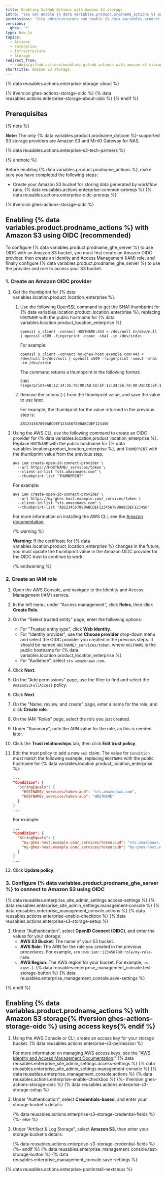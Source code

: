 ```yaml
---
title: Enabling GitHub Actions with Amazon S3 storage
intro: 'You can enable {% data variables.product.prodname_actions %} on {% data variables.product.prodname_ghe_server %} and use Amazon S3 storage to store data generated by workflow runs.'
permissions: 'Site administrators can enable {% data variables.product.prodname_actions %} and configure enterprise settings.'
versions:
  ghes: '*'
type: how_to
topics:
  - Actions
  - Enterprise
  - Infrastructure
  - Storage
redirect_from:
  - /admin/github-actions/enabling-github-actions-with-amazon-s3-storage
shortTitle: Amazon S3 storage
---
```


{% data reusables.actions.enterprise-storage-about %}

{% ifversion ghes-actions-storage-oidc %}
{% data reusables.actions.enterprise-storage-about-oidc %}
{% endif %}

## Prerequisites

{% note %}

**Note:** The only {% data variables.product.prodname_dotcom %}-supported S3 storage providers are Amazon S3 and MinIO Gateway for NAS.

{% data reusables.actions.enterprise-s3-tech-partners %}

{% endnote %}

Before enabling {% data variables.product.prodname_actions %}, make sure you have completed the following steps:

* Create your Amazon S3 bucket for storing data generated by workflow runs.
{% data reusables.actions.enterprise-common-prereqs %}
{% data reusables.actions.enterprise-oidc-prereqs %}

{% ifversion ghes-actions-storage-oidc %}

## Enabling {% data variables.product.prodname_actions %} with Amazon S3 using OIDC (recommended)

To configure {% data variables.product.prodname_ghe_server %} to use OIDC with an Amazon S3 bucket, you must first create an Amazon OIDC provider, then create an Identity and Access Management (IAM) role, and finally configure {% data variables.product.prodname_ghe_server %} to use the provider and role to access your S3 bucket.

### 1. Create an Amazon OIDC provider

1. Get the thumbprint for {% data variables.location.product_location_enterprise %}.
   1. Use the following OpenSSL command to get the SHA1 thumbprint for {% data variables.location.product_location_enterprise %}, replacing `HOSTNAME` with the public hostname for {% data variables.location.product_location_enterprise %}

      ```shell copy
      openssl s_client -connect HOSTNAME:443 < /dev/null 2>/dev/null | openssl x509 -fingerprint -noout -sha1 -in /dev/stdin
      ```

      For example:

      ```shell
      openssl s_client -connect my-ghes-host.example.com:443 < /dev/null 2>/dev/null | openssl x509 -fingerprint -noout -sha1 -in /dev/stdin
      ```

      The command returns a thumbprint in the following format:

      ```text
      SHA1 Fingerprint=AB:12:34:56:78:90:AB:CD:EF:12:34:56:78:90:AB:CD:EF:12:34:56
      ```

   1. Remove the colons (`:`) from the thumbprint value, and save the value to use later.

      For example, the thumbprint for the value returned in the previous step is:

      ```text
      AB1234567890ABCDEF1234567890ABCDEF123456
      ```

1. Using the AWS CLI, use the following command to create an OIDC provider for {% data variables.location.product_location_enterprise %}. Replace `HOSTNAME` with the public hostname for {% data variables.location.product_location_enterprise %}, and `THUMBPRINT` with the thumbprint value from the previous step.

   ```shell copy
   aws iam create-open-id-connect-provider \
     --url https://HOSTNAME/_services/token \
     --client-id-list "sts.amazonaws.com" \
     --thumbprint-list "THUMBPRINT"
   ```

   For example:

   ```shell copy
   aws iam create-open-id-connect-provider \
     --url https://my-ghes-host.example.com/_services/token \
     --client-id-list "sts.amazonaws.com" \
     --thumbprint-list "AB1234567890ABCDEF1234567890ABCDEF123456"
   ```

   For more information on installing the AWS CLI, see the [Amazon documentation](https://docs.aws.amazon.com/cli/latest/userguide/getting-started-install.html).

   {% warning %}

   **Warning:** If the certificate for {% data variables.location.product_location_enterprise %} changes in the future, you must update the thumbprint value in the Amazon OIDC provider for the OIDC trust to continue to work.

   {% endwarning %}

### 2. Create an IAM role

1. Open the AWS Console, and navigate to the Identity and Access Management (IAM) service.
1. In the left menu, under "Access management", click **Roles**, then click **Create Role**.
1. On the "Select trusted entity" page, enter the following options:
   * For "Trusted entity type", click **Web identity**.
   * For "Identity provider", use the **Choose provider** drop-down menu and select the OIDC provider you created in the previous steps. It should be named `HOSTNAME/_services/token`, where `HOSTNAME` is the public hostname for {% data variables.location.product_location_enterprise %}.
   * For "Audience", select `sts.amazonaws.com`.
1. Click **Next**.
1. On the "Add permissions" page, use the filter to find and select the  `AmazonS3FullAccess` policy.
1. Click **Next**.
1. On the "Name, review, and create" page, enter a name for the role, and click **Create role**.
1. On the IAM "Roles" page, select the role you just created.
1. Under "Summary", note the ARN value for the role, as this is needed later.
1. Click the **Trust relationships** tab, then click **Edit trust policy**.
1. Edit the trust policy to add a new `sub` claim. The value for `Condition` must match the following example, replacing `HOSTNAME` with the public hostname for {% data variables.location.product_location_enterprise %}:

   ```json
   ...
   "Condition": {
     "StringEquals": {
       "HOSTNAME/_services/token:aud": "sts.amazonaws.com",
       "HOSTNAME/_services/token:sub": "HOSTNAME"
     }
   }
   ...
   ```

   For example:

   ```json
   ...
   "Condition": {
     "StringEquals": {
       "my-ghes-host.example.com/_services/token:aud": "sts.amazonaws.com",
       "my-ghes-host.example.com/_services/token:sub": "my-ghes-host.example.com"
     }
   }
   ...
   ```

1. Click **Update policy**.

### 3. Configure {% data variables.product.prodname_ghe_server %} to connect to Amazon S3 using OIDC

{% data reusables.enterprise_site_admin_settings.access-settings %}
{% data reusables.enterprise_site_admin_settings.management-console %}
{% data reusables.enterprise_management_console.actions %}
{% data reusables.actions.enterprise-enable-checkbox %}
{% data reusables.actions.enterprise-s3-storage-setup %}
1. Under "Authentication", select **OpenID Connect (OIDC)**, and enter the values for your storage:
   * **AWS S3 Bucket**: The name of your S3 bucket.
   * **AWS Role**: The ARN for the role you created in the previous procedures. For example, `arn:aws:iam::123456789:role/my-role-name`.
   * **AWS Region**: The AWS region for your bucket. For example, `us-east-1`.
{% data reusables.enterprise_management_console.test-storage-button %}
{% data reusables.enterprise_management_console.save-settings %}

{% endif %}

## Enabling {% data variables.product.prodname_actions %} with Amazon S3 storage{% ifversion ghes-actions-storage-oidc %} using access keys{% endif %}

1. Using the AWS Console or CLI, create an access key for your storage bucket.
   {% data reusables.actions.enterprise-s3-permission %}

   For more information on managing AWS access keys, see the "[AWS Identity and Access Management Documentation](https://docs.aws.amazon.com/iam/index.html)."
{% data reusables.enterprise_site_admin_settings.access-settings %}
{% data reusables.enterprise_site_admin_settings.management-console %}
{% data reusables.enterprise_management_console.actions %}
{% data reusables.actions.enterprise-enable-checkbox %}
{%- ifversion ghes-actions-storage-oidc %}
{% data reusables.actions.enterprise-s3-storage-setup %}
1. Under "Authentication", select **Credentials-based**, and enter your storage bucket's details:

   {% data reusables.actions.enterprise-s3-storage-credential-fields %}
{%- else %}
1. Under "Artifact & Log Storage", select **Amazon S3**, then enter your storage bucket's details:

   {% data reusables.actions.enterprise-s3-storage-credential-fields %}
{%- endif %}
{% data reusables.enterprise_management_console.test-storage-button %}
{% data reusables.enterprise_management_console.save-settings %}

{% data reusables.actions.enterprise-postinstall-nextsteps %}
